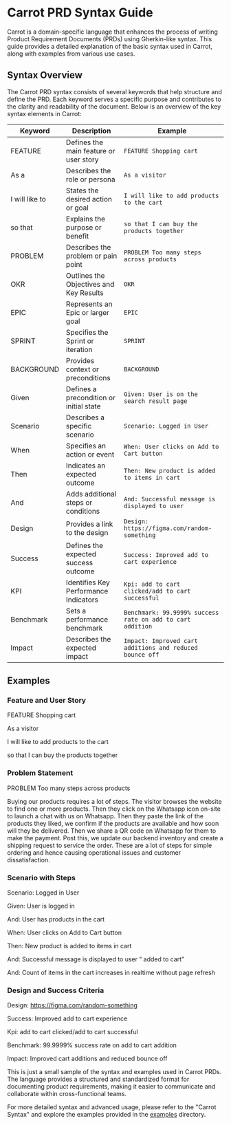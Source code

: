 # Carrot PRD Syntax Guide

Carrot is a domain-specific language that enhances the process of writing Product Requirement Documents (PRDs) using Gherkin-like syntax. This guide provides a detailed explanation of the basic syntax used in Carrot, along with examples from various use cases.

## Syntax Overview

The Carrot PRD syntax consists of several keywords that help structure and define the PRD. Each keyword serves a specific purpose and contributes to the clarity and readability of the document. Below is an overview of the key syntax elements in Carrot:

| Keyword     | Description                             | Example                                         |
|-------------|-----------------------------------------|-------------------------------------------------|
| FEATURE     | Defines the main feature or user story   | `FEATURE Shopping cart`                         |
| As a        | Describes the role or persona            | `As a visitor`                                  |
| I will like to | States the desired action or goal       | `I will like to add products to the cart`       |
| so that     | Explains the purpose or benefit          | `so that I can buy the products together`       |
| PROBLEM     | Describes the problem or pain point      | `PROBLEM Too many steps across products`        |
| OKR         | Outlines the Objectives and Key Results | `OKR`                                           |
| EPIC        | Represents an Epic or larger goal       | `EPIC`                                          |
| SPRINT      | Specifies the Sprint or iteration       | `SPRINT`                                        |
| BACKGROUND  | Provides context or preconditions       | `BACKGROUND`                                    |
| Given       | Defines a precondition or initial state  | `Given: User is on the search result page`      |
| Scenario    | Describes a specific scenario            | `Scenario: Logged in User`                       |
| When        | Specifies an action or event             | `When: User clicks on Add to Cart button`       |
| Then        | Indicates an expected outcome            | `Then: New product is added to items in cart`   |
| And         | Adds additional steps or conditions      | `And: Successful message is displayed to user`  |
| Design      | Provides a link to the design             | `Design: https://figma.com/random-something`    |
| Success     | Defines the expected success outcome     | `Success: Improved add to cart experience`      |
| KPI         | Identifies Key Performance Indicators    | `Kpi: add to cart clicked/add to cart successful` |
| Benchmark   | Sets a performance benchmark             | `Benchmark: 99.9999% success rate on add to cart addition` |
| Impact      | Describes the expected impact             | `Impact: Improved cart additions and reduced bounce off` |

## Examples

### Feature and User Story

FEATURE Shopping cart

As a visitor

I will like to add products to the cart

so that I can buy the products together



### Problem Statement

PROBLEM Too many steps across products

Buying our products requires a lot of steps. The visitor browses the website to find one or more products. Then they click on the Whatsapp icon on-site to launch a chat with us on Whatsapp. Then they paste the link of the products they liked, we confirm if the products are available and how soon will they be delivered. Then we share a QR code on Whatsapp for them to make the payment. Post this, we update our backend inventory and create a shipping request to service the order. These are a lot of steps for simple ordering and hence causing operational issues and customer dissatisfaction.


### Scenario with Steps

Scenario: Logged in User

Given: User is logged in

And: User has products in the cart

When: User clicks on Add to Cart button

Then: New product is added to items in cart

And: Successful message is displayed to user “<Product> added to cart”

And: Count of items in the cart increases in realtime without page refresh


### Design and Success Criteria

Design: https://figma.com/random-something

Success: Improved add to cart experience

Kpi: add to cart clicked/add to cart successful

Benchmark: 99.9999% success rate on add to cart addition

Impact: Improved cart additions and reduced bounce off




This is just a small sample of the syntax and examples used in Carrot PRDs. The language provides a structured and standardized format for documenting product requirements, making it easier to communicate and collaborate within cross-functional teams.

For more detailed syntax and advanced usage, please refer to the "Carrot Syntax" and explore the examples provided in the [examples](./examples) directory.

